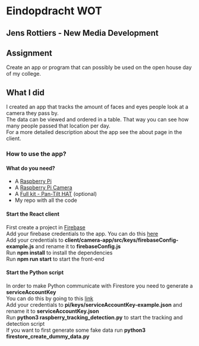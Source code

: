 # Eindopdracht WOT

## Jens Rottiers - New Media Development

## Assignment
Create an app or program that can possibly be used on the open house day of my college.

## What I did
I created an app that tracks the amount of faces and eyes people look at a camera they pass by.  
The data can be viewed and ordered in a table. That way you can see how many people passed that location per day.  
For a more detailed description about the app see the about page in the client.

### How to use the app?

#### What do you need?
* A [Raspberry Pi](https://www.kiwi-electronics.nl/raspberry-pi-3-model-b-plus-basic-pack-red-white?search=raspberry%20pi&description=true) 
* A [Raspberry Pi Camera](https://www.kiwi-electronics.nl/raspberry-pi-camera-en-accessoires/raspberry-pi-camera-board-v2-8mp)
* A [Full kit - Pan-Tilt HAT](https://www.kiwi-electronics.nl/raspberry-pi-camera-en-accessoires/raspberry-pi-camera-board-v2-8mp) (optional)
* My repo with all the code

#### Start the React client
First create a project in [Firebase](https://console.firebase.google.com/)  
Add your firebase credentials to the app. You can do this [here](https://console.firebase.google.com/project/opencv-camera-tracking/overview)  
Add your credentials to **client/camera-app/src/keys/firebaseConfig-example.js** and rename it to **firebaseConfig.js**  
Run **npm install** to install the dependencies  
Run **npm run start** to start the front-end

#### Start the Python script
In order to make Python communicate with Firestore you need to generate a **serviceAccountKey**  
You can do this by going to this [link](https://console.firebase.google.com/project/_/settings/serviceaccounts/adminsdk)  
Add your credentials to **pi/keys/serviceAccountKey-example.json** and rename it to **serviceAccountKey.json**  
Run **python3 raspberry_tracking_detection.py** to start the tracking and detection script  
If you want to first generate some fake data run **python3 firestore_create_dummy_data.py**